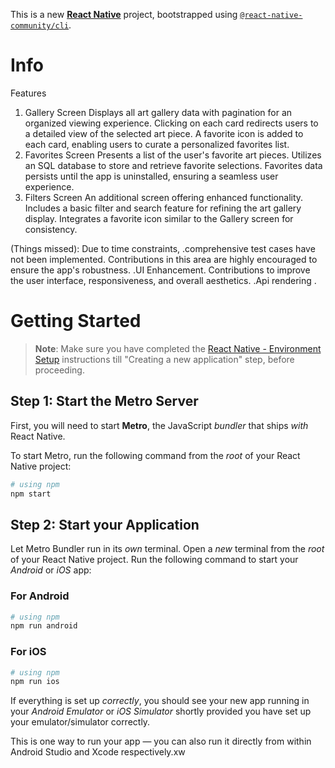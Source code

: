 This is a new [**React Native**](https://reactnative.dev) project, bootstrapped using [`@react-native-community/cli`](https://github.com/react-native-community/cli).

# Info

Features

1.  Gallery Screen
    Displays all art gallery data with pagination for an organized viewing experience.
    Clicking on each card redirects users to a detailed view of the selected art piece.
    A favorite icon is added to each card, enabling users to curate a personalized favorites list.
2.  Favorites Screen
    Presents a list of the user's favorite art pieces.
    Utilizes an SQL database to store and retrieve favorite selections.
    Favorites data persists until the app is uninstalled, ensuring a seamless user experience.
3.  Filters Screen
    An additional screen offering enhanced functionality.
    Includes a basic filter and search feature for refining the art gallery display.
    Integrates a favorite icon similar to the Gallery screen for consistency.

(Things missed):
Due to time constraints,
.comprehensive test cases have not been implemented. Contributions in this area are highly encouraged to ensure the app's robustness.
.UI Enhancement. Contributions to improve the user interface, responsiveness, and overall aesthetics.
.Api rendering .

# Getting Started

> **Note**: Make sure you have completed the [React Native - Environment Setup](https://reactnative.dev/docs/environment-setup) instructions till "Creating a new application" step, before proceeding.

## Step 1: Start the Metro Server

First, you will need to start **Metro**, the JavaScript _bundler_ that ships _with_ React Native.

To start Metro, run the following command from the _root_ of your React Native project:

```bash
# using npm
npm start
```

## Step 2: Start your Application

Let Metro Bundler run in its _own_ terminal. Open a _new_ terminal from the _root_ of your React Native project. Run the following command to start your _Android_ or _iOS_ app:

### For Android

```bash
# using npm
npm run android

```

### For iOS

```bash
# using npm
npm run ios

```

If everything is set up _correctly_, you should see your new app running in your _Android Emulator_ or _iOS Simulator_ shortly provided you have set up your emulator/simulator correctly.

This is one way to run your app — you can also run it directly from within Android Studio and Xcode respectively.xw
